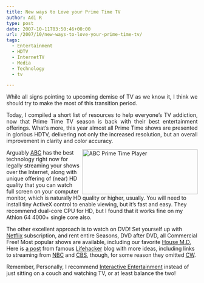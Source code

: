 ```yaml
---
title: New ways to Love your Prime Time TV
author: Adi R
type: post
date: 2007-10-11T03:50:46+00:00
url: /2007/10/new-ways-to-love-your-prime-time-tv/
tags:
  - Entertainment
  - HDTV
  - InternetTV
  - Media
  - Technology
  - tv

---
```

<p align="justify">
  While all signs pointing to upcoming demise of TV as we know it, I think we should try to make the most of this transition period.
</p>

<p align="justify">
  Today, I compiled a short list of resources to help everyone&#8217;s TV addiction, now that Prime Time TV season is back with their best entertainment offerings. What&#8217;s more, this year almost all Prime Time shows are presented in glorious HDTV, delivering not only the increased resolution, but an overall improvement in clarity and color accuracy.
</p>

<a href="http://dynamic.abc.go.com/streaming/landing" target="_blank"><img style="border-top-width: 0px; border-left-width: 0px; border-bottom-width: 0px; border-right-width: 0px" height="118" alt="ABC Prime Time Player" src="https://i2.wp.com/www.adir1.com//uploads/2007/10/abc-prime-time-player.jpg?resize=304%2C118" width="304" align="right" border="0" data-recalc-dims="1" /></a>Arguably <a href="http://dynamic.abc.go.com/streaming/landing" target="_blank">ABC</a> has the best technology right now for legally streaming your shows over the Internet, along with unique offering of (near) HD quality that you can watch full screen on your computer monitor, which is naturally HD quality or higher, usually. You will need to install tiny ActiveX control to enable viewing, but it&#8217;s fast and easy. They recommend dual-core CPU for HD, but I found that it works fine on my Athlon 64 4000+ single core also.

The other excellent approach is to watch on DVD! Set yourself up with <a href="http://www.netflix.com/FreeTrialInfo" target="_blank">Netflix</a> subscription, and rent entire Seasons, DVD after DVD, all Commercial Free! Most popular shows are available, including our favorite <a href="http://www.netflix.com/Movie/House_M.D._Season_1/70032271?trkid=189530&strkid=1099186564_0_0" target="_blank">House M.D.</a> Here is <a href="http://lifehacker.com/software/hack-attack/six-ways-to-catch-your-favorite-tv-shows-308538.php" target="_blank">a post</a> from famous <a href="http://lifehacker.com/software/hack-attack/six-ways-to-catch-your-favorite-tv-shows-308538.php" target="_blank">Lifehacker</a> blog with more ideas, including links to streaming from <a href="http://www.nbc.com/Video/" target="_blank">NBC</a> and <a href="http://www.cbs.com/innertube/" target="_blank">CBS</a>, though, for some reason they omitted <a href="http://www.cwtv.com/cw-video" target="_blank">CW</a>. 

Remember, Personally, I recommend <a href="http://www.worldofwarcraft.com" target="_blank">Interactive Entertainment</a> instead of just sitting on a couch and watching TV, or at least balance the two!</p>
